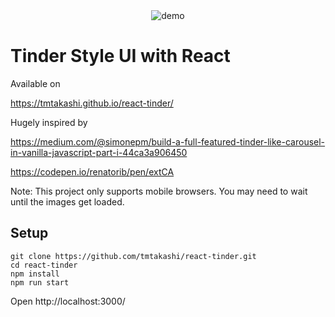
<div align="center">
 <img src="https://github.com/tmtakashi/react-tinder/blob/media/tinder_demo.gif" alt="demo">
</div>

# Tinder Style UI with React

Available on 

https://tmtakashi.github.io/react-tinder/

Hugely inspired by 

https://medium.com/@simonepm/build-a-full-featured-tinder-like-carousel-in-vanilla-javascript-part-i-44ca3a906450

https://codepen.io/renatorib/pen/extCA

Note: This project only supports mobile browsers. You may need to wait until the images get loaded.

## Setup

```
git clone https://github.com/tmtakashi/react-tinder.git
cd react-tinder
npm install
npm run start
```
Open http://localhost:3000/
